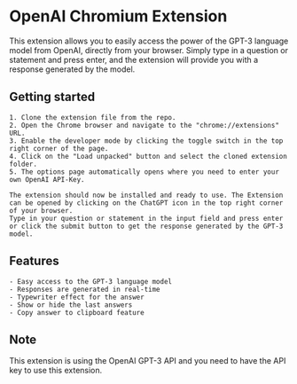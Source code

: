 # OpenAI Chromium Extension

This extension allows you to easily access the power of the GPT-3 language model from OpenAI, directly from your browser. Simply type in a question or statement and press enter, and the extension will provide you with a response generated by the model.
## Getting started
    
    1. Clone the extension file from the repo.
    2. Open the Chrome browser and navigate to the "chrome://extensions" URL.
    3. Enable the developer mode by clicking the toggle switch in the top right corner of the page.
    4. Click on the "Load unpacked" button and select the cloned extension folder.
    5. The options page automatically opens where you need to enter your own OpenAI API-Key.
    
    The extension should now be installed and ready to use. The Extension can be opened by clicking on the ChatGPT icon in the top right corner of your browser.
    Type in your question or statement in the input field and press enter or click the submit button to get the response generated by the GPT-3 model.

## Features

    - Easy access to the GPT-3 language model
    - Responses are generated in real-time
    - Typewriter effect for the answer
    - Show or hide the last answers
    - Copy answer to clipboard feature

## Note

This extension is using the OpenAI GPT-3 API and you need to have the API key to use this extension.
